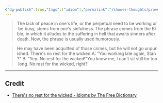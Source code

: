 ```yaml
---
{"dg-publish":true,"tags":["idiom"],"permalink":"/shower-thoughts/proverbs/no-rest-for-the-wicked/","dgPassFrontmatter":true}
---
```


> The lack of peace in one's life, or the perpetual need to be working or be busy, stems from one's sinfulness. The phrase comes from the Bible, in which it alludes to the suffering in hell that awaits sinners after death. Now, the phrase is usually used humorously.

>He may have been acquitted of those crimes, but he will not go unpunished. There's no rest for the wicked.A: "You working late again, Stan?" B: "Yep. No rest for the wicked!"You know me, I can't sit still for too long. No rest for the wicked, right?

---
## Credit
- [There's no rest for the wicked - Idioms by The Free Dictionary](https://idioms.thefreedictionary.com/there%27s+no+rest+for+the+wicked)
